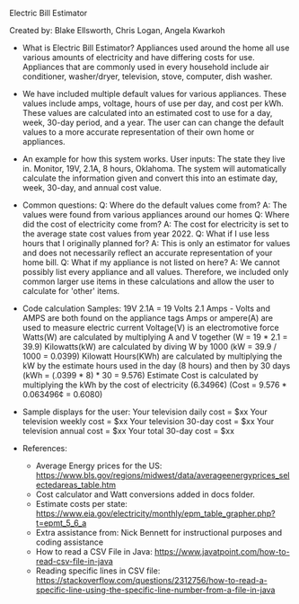 Electric Bill Estimator

Created by: Blake Ellsworth, Chris Logan, Angela Kwarkoh

* What is Electric Bill Estimator?
  Appliances used around the home all use various amounts of electricity and have differing costs
  for use. Appliances that are commonly used in every household include air conditioner,
  washer/dryer, television, stove, computer, dish washer.


* We have included multiple default values for various appliances. These values include
  amps, voltage, hours of use per day, and cost per kWh.
  These values are calculated into an estimated cost to use for a day, week, 30-day period, and a
  year. The user can can change the default values to a more accurate representation of their
  own home or appliances.


* An example for how this system works.
  User inputs: The state they live in. Monitor, 19V, 2.1A, 8 hours, Oklahoma. The system will
  automatically calculate the information given and convert this into an estimate day, week,
  30-day, and annual cost value.


* Common questions:
  Q: Where do the default values come from?
  A: The values were found from various appliances around our homes
  Q: Where did the cost of electricity come from?
  A: The cost for electricity is set to the average state cost values from year 2022.
  Q: What if I use less hours that I originally planned for?
  A: This is only an estimator for values and does not necessarily reflect an accurate
  representation of your home bill.
  Q: What if my appliance is not listed on here?
  A: We cannot possibly list every appliance and all values. Therefore, we included only common
  larger use items in these calculations and allow the user to calculate for 'other' items.


* Code calculation Samples:
  19V 2.1A = 19 Volts 2.1 Amps - Volts and AMPS are both found on the appliance tags
  Amps or ampere(A) are used to measure electric current
  Voltage(V) is an electromotive force
  Watts(W) are calculated by multiplying A and V together (W = 19 * 2.1 = 39.9)
  Kilowatts(kW) are calculated by diving W by 1000 (kW = 39.9 / 1000 = 0.0399)
  Kilowatt Hours(KWh) are calculated by multiplying the kW by the estimate hours used in the day
  (8 hours) and then by 30 days (kWh = (.0399 * 8) * 30 = 9.576)
  Estimate Cost is calculated by multiplying the kWh by the cost of electricity (6.3496¢)
  (Cost = 9.576 * 0.063496¢ = 0.6080)

* Sample displays for the user:
  Your television daily cost = $xx
  Your television weekly cost = $xx
  Your television 30-day cost = $xx
  Your television annual cost = $xx
  Your total 30-day cost = $xx


* References:
    * Average Energy prices for the US:
      https://www.bls.gov/regions/midwest/data/averageenergyprices_selectedareas_table.htm
    * Cost calculator and Watt conversions added in docs folder.
    * Estimate costs per state:
      https://www.eia.gov/electricity/monthly/epm_table_grapher.php?t=epmt_5_6_a
    * Extra assistance from: Nick Bennett for instructional purposes and coding assistance
    * How to read a CSV File in Java: https://www.javatpoint.com/how-to-read-csv-file-in-java
    * Reading specific lines in CSV file:
      https://stackoverflow.com/questions/2312756/how-to-read-a-specific-line-using-the-specific-line-number-from-a-file-in-java

  
    